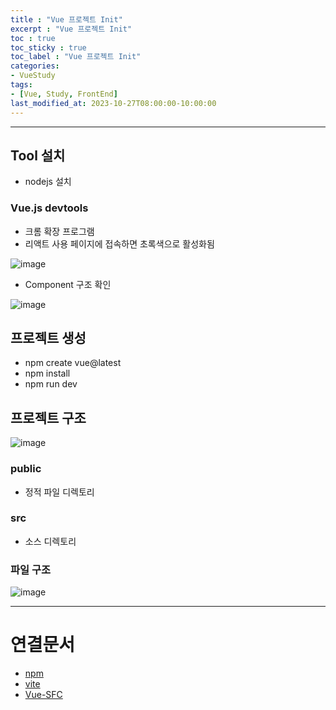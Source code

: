 ```yaml
---
title : "Vue 프로젝트 Init"
excerpt : "Vue 프로젝트 Init"
toc : true
toc_sticky : true
toc_label : "Vue 프로젝트 Init"
categories:
- VueStudy
tags:
- [Vue, Study, FrontEnd]
last_modified_at: 2023-10-27T08:00:00-10:00:00
---
```

  
---
  
## Tool 설치
- nodejs 설치
  
### Vue.js devtools
- 크롬 확장 프로그램
- 리액트 사용 페이지에 접속하면 초록색으로 활성화됨
  
![image](../../assets/images/VueDevTool.png)
- Component 구조 확인
  
![image](../../assets/images/VueComponentStructure.png)
  
## 프로젝트 생성
- npm create vue@latest 
- npm install
- npm run dev
  
## 프로젝트 구조
  
![image](../../assets/images/VueProjectStructure.png)
  
### public
- 정적 파일 디렉토리
  
### src
- 소스 디렉토리
  
### 파일 구조
  
![image](../../assets/images/VueViteProjectStructure.png)

---
  
# 연결문서
- [npm](../../nodejs/nodejs-npm)
- [vite](../../webcommon/webcommon-vite)
- [Vue-SFC](../../vuestudy/vuestudy-Vue-SFC)
